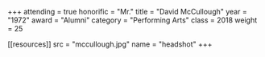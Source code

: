 +++
attending = true
honorific = "Mr."
title     = "David McCullough"
year      = "1972"
award     = "Alumni"
category  = "Performing Arts"
class     = 2018
weight    = 25

[[resources]]
  src  = "mccullough.jpg"
  name = "headshot"
+++
